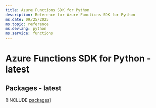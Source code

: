 ```yaml
---
title: Azure Functions SDK for Python
description: Reference for Azure Functions SDK for Python
ms.date: 09/25/2025
ms.topic: reference
ms.devlang: python
ms.service: functions
---
```

# Azure Functions SDK for Python - latest
## Packages - latest
[!INCLUDE [packages](functions-index.md)]